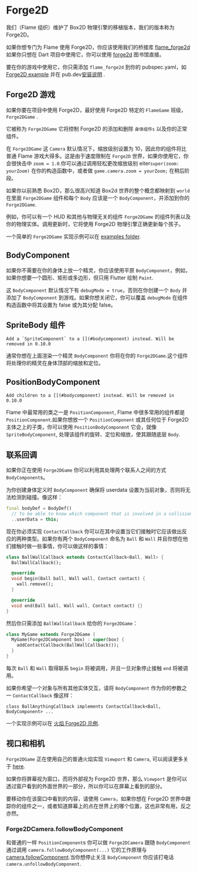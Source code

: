 # Forge2D

我们（Flame 组织）维护了 Box2D 物理引擎的移植版本，我们的版本称为 Forge2D。

如果你想专门为 Flame 使用 Forge2D，你应该使用我们的桥接库 [flame_forge2d](https://github.com/flame-engine/flame/tree/main/packages/flame_forge2d) 如果你只想在 Dart 项目中使用它，你可以使用 [forge2d](https://github.com/flame-engine/forge2d) 图书馆直接。

要在你的游戏中使用它，你只需添加 `flame_forge2d` 到你的 pubspec.yaml，如 [Forge2D example](https://github.com/flame-engine/flame/tree/main/packages/flame_forge2d/example) 并在 pub.dev[安装说明](https://pub.dev/packages/flame_forge2d) .

## Forge2D 游戏

如果你要在项目中使用 Forge2D，最好使用 Forge2D 特定的 `FlameGame` 班级，`Forge2DGame` .

它被称为 `Forge2DGame` 它将控制 Forge2D 的添加和删除 `身体组件s` 以及你的正常组件。

在 `Forge2DGame` 这 `Camera` 默认情况下，缩放级别设置为 10，因此你的组件将比普通 Flame 游戏大得多。这是由于速度限制在 `Forge2D` 世界，如果你使用它，你会很快击中 `zoom = 1.0`.你可以通过调用轻松更改缩放级别 eiter`super(zoom: yourZoom)` 在你的构造函数中，或者做 `game.camera.zoom = yourZoom;` 在稍后阶段。

如果你以前熟悉 Box2D，那么很高兴知道 Box2d 世界的整个概念都映射到 `world` 在里面 `Forge2DGame` 组件和每个 `Body` 应该是一个 `BodyComponent`，并添加到你的 `Forge2DGame`.

例如，你可以有一个 HUD 和其他与物理无关的组件 `Forge2DGame` 的组件列表以及你的物理实体。调用更新时，它将使用 Forge2D 物理引擎正确更新每个孩子。

一个简单的 `Forge2DGame` 实现示例可以在 [examples folder](https://github.com/flame-engine/flame/tree/main/packages/flame_forge2d/example).


## BodyComponent

如果你不需要在你的身体上放一个精灵，你应该使用平原 `BodyComponent`，例如，如果你想要一个圆形、矩形或多边形，但只用 Flutter 绘制 `Paint`.

这 `BodyComponent` 默认情况下有 `debugMode = true`，否则在你创建一个 `Body` 并添加了 `BodyComponent` 到游戏。如果你想关闭它，你可以覆盖 `debugMode` 在组件构造函数中将其设置为 false 或为其分配 false。


## SpriteBody 组件

```{admonition} Deprecated
Add a `SpriteComponent` to a [](#bodycomponent) instead. Will be removed in 0.10.0
```

通常你想在上面渲染一个精灵 `BodyComponent` 你将在你的 `Forge2DGame`.这个组件将处理你的精灵在身体顶部的缩放和定位。


## PositionBodyComponent

```{admonition} Deprecated
Add children to a [](#bodycomponent) instead. Will be removed in 0.10.0
```

Flame 中最常用的类之一是 `PositionComponent`, Flame 中很多常用的组件都是 `PositionComponent`.如果你想放一个 `PositionComponent` 或其任何位于 Forge2D 主体之上的子类，你可以使用 `PositionBodyComponent` 它会，就像 `SpriteBodyComponent`, 处理该组件的旋转、定位和缩放，使其跟随底层 `Body`.


## 联系回调

如果你正在使用 `Forge2DGame` 你可以利用其处理两个联系人之间的方式 `BodyComponent`s。

为你创建身体定义时 `BodyComponent` 确保将 userdata 设置为当前对象，否则将无法检测到碰撞。像这样：
```dart
final bodyDef = BodyDef()
  // To be able to know which component that is involved in a collision
  ..userData = this;
```

现在你必须实现 `ContactCallback` 你可以在其中设置当它们接触时它应该做出反应的两种类型。如果你有两个 `BodyComponent` 命名为 `Ball` 和 `Wall` 并且你想在他们接触时做一些事情，你可以做这样的事情：

```dart
class BallWallCallback extends ContactCallback<Ball, Wall> {
  BallWallCallback();

  @override
  void begin(Ball ball, Wall wall, Contact contact) {
    wall.remove();
  }

  @override
  void end(Ball ball, Wall wall, Contact contact) {}
}
```

然后你只需添加 `BallWallCallback` 给你的 `Forge2DGame`：

```dart
class MyGame extends Forge2DGame {
  MyGame(Forge2DComponent box) : super(box) {
    addContactCallback(BallWallCallback());
  }
}
```

每次 `Ball` 和 `Wall` 取得联系 `begin` 将被调用，并且一旦对象停止接触 `end` 将被调用。

如果你希望一个对象与所有其他实体交互，请将 `BodyComponent` 作为你的参数之一 `ContactCallback` 像这样：

`class BallAnythingCallback implements ContactCallback<Ball, BodyComponent> ...`

一个实现示例可以在 [火焰 Forge2D 示例](https://github.com/flame-engine/flame_forge2d/blob/main/example).


## 视口和相机

`Forge2DGame` 正在使用自己的普通火焰实现 `Viewport` 和 `Camera`, 可以阅读更多关于 [here](../flame/camera_and_viewport.md).

如果你将屏幕视为窗口，而将外部视为 Forge2D 世界，那么 `Viewport` 是你可以透过窗户看到的外面世界的一部分，所以你可以在屏幕上看到的部分。

要移动你在该窗口中看到的内容，请使用 `Camera`，如果你想在 Forge2D 世界中跟踪你的组件之一，或者知道屏幕上的点在世界上的哪个位置，这也非常有用，反之亦然。


### Forge2DCamera.followBodyComponent

和普通的一样 `PositionComponent`s 你可以做 `Forge2DCamera` 跟随 `BodyComponent` 通过调用 `camera.followBodyComponent(...)` 它的工作原理与 [camera.followComponent](../flame/camera_and_viewport.md#camerafollowcomponent).当你想停止关注 `BodyComponent` 你应该打电话 `camera.unfollowBodyComponent`.
